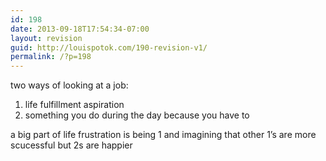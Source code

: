 ```yaml
---
id: 198
date: 2013-09-18T17:54:34-07:00
layout: revision
guid: http://louispotok.com/190-revision-v1/
permalink: /?p=198
---
```

two ways of looking at a job:  
1) life fulfillment aspiration  
2) something you do during the day because you have to

a big part of life frustration is being 1 and imagining that other 1&#8217;s are more scucessful but 2s are happier